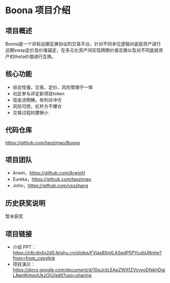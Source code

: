 # Boona 项目介绍

## 项目概述
Boona是一个非标远期互换协议的交易平台，针对不同本位逻辑对底层资产进行远期swap定价及价值锚定，在多元化资产间实现跨期价值互换以及对不同底层资产的theta价值进行互换。

## 核心功能

- 综合性强，交易、定价、风险管理于一体
- 社区参与评定新项目token
- 现金流明确，有利对冲方
- 风险可控，杠杆方不爆仓
- 交易过程的摩擦小

## 代码仓库

https://github.com/taozimao/Boona

## 项目团队

- Arwin，https://github.com/ArwinH
- Eureka，https://github.com/taozimao
- John，https://github.com/vsszhang

## 历史获奖说明

暂未获奖

## 项目链接

- 介绍 PPT：https://c6cdn4x2d5.feishu.cn/slides/FVlas8XnjlLASedP5PYcobUNnhe?from=from_copylink
- 项目演示：https://docs.google.com/document/d/10qJcjjLEAeZWXfZVcyvoDfekhDgjLAwnKimpqUkzOjU/edit?usp=sharing
